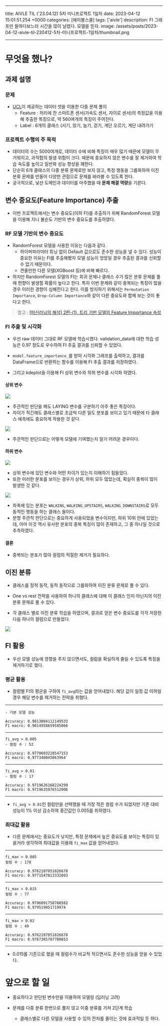

---
title: AIVLE TIL ('23.04.12) 5차 미니프로젝트 1일차
date: 2023-04-12 15:01:51.254 +0000
categories: [에이블스쿨]
tags: ['aivle']
description: FI 그래프만 들여다보느라 시간을 많이 날렸다. 모델을 믿자.
image: /assets/posts/2023-04-12-aivle-til-230412-5차-미니프로젝트-1일차/thumbnail.png

---

# 무엇을 했나?

## 과제 설명
### 문제

- [UCL](https://archive.ics.uci.edu/ml/datasets/human+activity+recognition+using+smartphones)이 제공하는 데이터 셋을 이용한 다중 문제 풀이
    - Feature : 허리에 찬 스마트폰 센서(가속도 센서, 자이로 센서)의 측정값을 이용해 추출한 특징으로, 약 560여개의 특징이 주어진다.
    - Label : 6개의 클래스 (서기, 앉기, 눕기, 걷기, 계단 오르기, 계단 내려가기
### 프로젝트 수행의 주 목적
- 데이터의 수는 5000여개로, 데이터 수에 비해 특징이 매우 많기 때문에 모델이 무거워지고, 과적합의 발생 위험이 크다. 때문에 중요하지 않은 변수를 잘 제거하여 학습 속도를 높이고 일반화 성능 향상을 꽤한다.
- 단순히 6개 클래스의 다중 분류 문제로만 보지 않고, 특정 행동을 그룹화하여 이진 분류 문제를 만들어 다양한 관점으로 문제를 바라볼 수 있도록 한다.
- 궁극적으로, 낯선 도메인과 데이터를 마주했을 때 **문제 해결 역량**을 기른다.

## 변수 중요도(Feature Importance) 추출

- 이번 프로젝트에서는 변수 중요도(이하 FI)를 추출하기 위해 RandomForest 모델을 이용해 지니 불순도 기반의 변수 중요도를 추출하였다.

### RF 모델 기반의 변수 중요도

- RandomForest 모델을 사용한 이유는 다음과 같다.
    - 하이퍼파라미터 튜닝 없이 Default 값으로도 준수한 성능을 낼 수 있다. 성능이 중요한 이유는 FI를 추출해봤자 모델 성능이 엉망일 경우 추출된 결과를 신뢰할 수 없기 때문이다.
    - 견줄만한 다른 모델(XGBoost 등)에 비해 빠르다.
- 하지만 RandomForest 모델의 FI는 회귀 문제나 클래스 수가 많은 분류 문제를 풀 때 편향이 발생할 확률이 높다고 한다. 특히 이번 문제와 같이 중복되는 특징이 많을 경우 이러한 경향이 심해진다고 한다. 이를 방지하기 위해서는 `Permutation Importance`, `Drop-Column Importance`와 같이 다른 중요도와 함께 보는 것이 좋다고 한다.
> 참고 : [[머신러닝의 해석] 2편-(1). 트리 기반 모델의 Feature Importance 속성](https://soohee410.github.io/iml_tree_importance)

### FI 추출 및 시각화

- 우선 raw 데이터 그대로 RF 모델에 학습시켰다. validation_data에 대한 학습 성능은 0.97 정도로 우수하여 FI 추출 결과를 신뢰할 수 있었다.

- `model.feature_importance_`를 받아 시각화 그래프를 출력하고, 결과를 DataFrame으로 반환하는 함수를 이용해 FI 추출 결과를 저장하였다.

- 그리고 kdeplot을 이용해 FI 상위 변수와 하위 변수를 시각화 하였다.

#### 상위 변수

![](/assets/posts/2023-04-12-aivle-til-230412-5차-미니프로젝트-1일차/img0.png)

- 주관적인 판단을 해도 LAYING 변수를 구분하기 아주 좋은 특징이다.
- 차이가 적긴해도 클래스별로 조금씩 다른 밀도 분포를 보이고 있기 때문에 타 클래스 예측에도 중요하게 작용한 것 같다.

![](/assets/posts/2023-04-12-aivle-til-230412-5차-미니프로젝트-1일차/img1.png)

- 주관적인 판단으로는 어떻게 모델에 기여했는지 알기 어려운 경우이다.

#### 하위 변수

![](/assets/posts/2023-04-12-aivle-til-230412-5차-미니프로젝트-1일차/img2.png)

- 상위 변수에 있던 변수와 어떤 차이가 있는지 이해하기 힘들었다.
- 또한 이러한 분포를 보이는 경우가 상위, 하위 모두 많았는데, 확실히 중복이 많이 발생한 것 같다.

![](/assets/posts/2023-04-12-aivle-til-230412-5차-미니프로젝트-1일차/img3.png)

- 좌축에 있는 분포는 `WALKING`, `WALKING_UPSTAIRS`, `WALKING_DOWNSTAIRS`로 모두 동적인 행동을 하는 클래스 들이다.
- 분명 주관적 판단으로는 중요하게 사용되었을 변수이지만, 하위 10위 안에 있었는데, 아마 이것 역시 유사한 분포의 중복 특징이 많이 존재하고, 그 중 하나일 것으로 추측하였다.

#### 결론

- 중복되는 분포가 많아 컬럼의 적절한 제거가 필요하다.

## 이진 분류

- 클래스를 정적 동작, 동적 동작으로 그룹화하여 이진 분류 문제로 풀 수 있다.
- One vs rest 전략을 사용하여 하나의 클래스에 대해 이 클래스 인지 아닌지의 이진 분류 문제로 풀 수 있다.


- 각 클래스 별로 이진 분류 학습을 하였으며, 결과로 얻은 변수 중요도를 각각 저장한 다음 하나의 컬럼으로 만들었다.

![](/assets/posts/2023-04-12-aivle-til-230412-5차-미니프로젝트-1일차/img4.png)

## FI 활용

- 우선 모델 성능에 영향을 주지 않으면서도, 컬럼을 확실하게 줄일 수 있도록 특징을 제거하기로 했다.

### 평균 활용

- 컬럼별 FI의 평균을 구하여 `fi_avg`라는 값을 얻어내었다. 해당 값이 일정 값 이하일 경우 해당 변수를 제거하는 전략을 취했다.

---
```
- 기본 모델 성능

Accuracy: 0.9813084112149533
F1 macro: 0.9814958659585066
```
---
```
fi_avg > 0.005
- 컬럼 수 : 52

Accuracy: 0.9770603228547153
F1 macro: 0.977340045063964`
```
---
```
fi_avg > 0.01
- 컬럼 수 : 17

Accuracy: 0.9719626168224299
F1 macro: 0.9719635976512006
```
---

- `fi_avg > 0.01`인 컬럼만을 선택했을 때 가장 적은 컬럼 수가 되었지만 기존 대비 성능이 1% 이상 감소하여 중간값인 0.005를 취하였다.

### 최대값 활용

- 다른 문제에서는 중요도가 낮지만, 특정 문제에서 높은 중요도를 보이는 특징이 있을거라 생각하여 최대값을 이용래 `fi_max` 값을 얻어내었다.

---
```
fi_max > 0.005
컬럼 수 : 178

Accuracy: 0.9762107051826678
F1 macro: 0.9771547813332093
```
---
```
fi_max > 0.015
컬럼 수 : 77

Accuracy: 0.9796091758708582
F1 macro: 0.979519851719974
```
---
```
fi_max > 0.02
컬럼 수 : 49

Accuracy: 0.9762107051826678
F1 macro: 0.9767385707780653
```
---

- 0.015를 기준으로 했을 때 컬럼수가 비교적 적으면서도 준수한 성능을 얻을 수 있었다.

# 앞으로 할 일

- 중요하다고 판단된 변수만을 이용하여 모델링 (딥러닝 고려)


- 문제를 다중 분류 한번으로 풀지 않고 이중 분류를 거쳐 2단계 학습
    - 클래스별로 다른 모델을 사용할 수 있어 잔차를 줄이는 것에 효과적일 듯 하다.

        